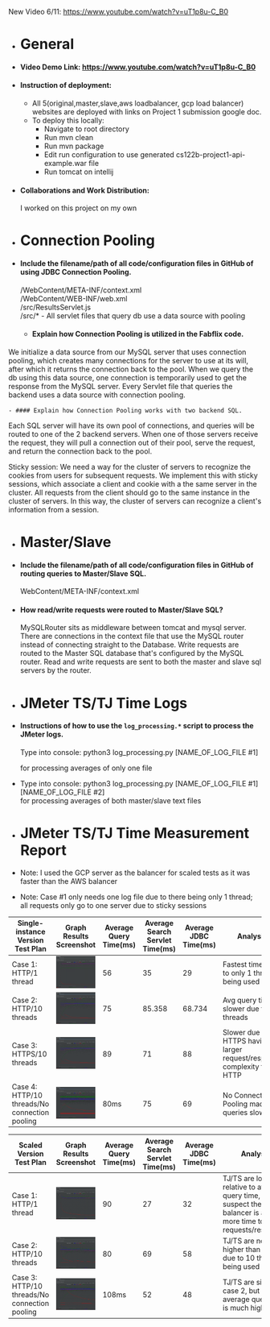 New Video 6/11: https://www.youtube.com/watch?v=uT1p8u-C_B0

- # General

  
 - #### Video Demo Link: https://www.youtube.com/watch?v=uT1p8u-C_B0

 - #### Instruction of deployment:
   - All 5(original,master,slave,aws loadbalancer, gcp load balancer) websites are deployed with links on Project 1 submission google doc.
   - To deploy this locally:  
     - Navigate to root directory
     - Run mvn clean
     - Run mvn package
     - Edit run configuration to use generated cs122b-project1-api-example.war file
     - Run tomcat on intellij

 - #### Collaborations and Work Distribution:
   I worked on this project on my own


- # Connection Pooling
 - #### Include the filename/path of all code/configuration files in GitHub of using JDBC Connection Pooling.
   /WebContent/META-INF/context.xml  
   /WebContent/WEB-INF/web.xml  
   /src/ResultsServlet.js  
   /src/* - All servlet files that query db use a data source with pooling


    - #### Explain how Connection Pooling is utilized in the Fabflix code.
  We initialize a data source from our MySQL server that uses connection pooling, which creates many connections for the server to use at its will, after which it returns the connection back to the pool. When we query the db using this data source, one connection is temporarily used to get the response from the MySQL server. Every Servlet file that queries the backend uses a data source with connection pooling.

    - #### Explain how Connection Pooling works with two backend SQL.
  Each SQL server will have its own pool of connections, and queries will be routed to one of the 2 backend servers.
  When one of those servers receive the request, they will pull a connection out of their pool, serve the request, and return the connection back to the pool.

   Sticky session: We need a way for the cluster of servers to recognize the cookies from users for subsequent requests.
   We implement this with sticky sessions, which associate a client and cookie with a the same server in the cluster. All requests
   from the client should go to the same instance in the cluster of servers. In this way, the cluster of servers can recognize a client's
   information from a session.


- # Master/Slave
 - #### Include the filename/path of all code/configuration files in GitHub of routing queries to Master/Slave SQL.
   WebContent/META-INF/context.xml
   

 - #### How read/write requests were routed to Master/Slave SQL?
   MySQLRouter sits as middleware between tomcat and mysql server. There are connections in the context file that use the MySQL router
   instead of connecting straight to the Database. Write requests are routed to the Master SQL database that's configured by the MySQL router.
   Read and write requests are sent to both the master and slave sql servers by the router.


- # JMeter TS/TJ Time Logs
- #### Instructions of how to use the `log_processing.*` script to process the JMeter logs.
  Type into console: python3 log_processing.py [NAME_OF_LOG_FILE #1]  

  for processing averages of only one file


-  Type into console: python3 log_processing.py [NAME_OF_LOG_FILE #1] [NAME_OF_LOG_FILE #2]  
  for processing averages of both master/slave text files


- # JMeter TS/TJ Time Measurement Report

- Note: I used the GCP server as the balancer for scaled tests as it was faster than the AWS balancer
- Note: Case #1 only needs one log file due to there being only 1 thread; all requests only go to one server due to sticky sessions


| **Single-instance Version Test Plan**          | **Graph Results Screenshot**     | **Average Query Time(ms)** | **Average Search Servlet Time(ms)** | **Average JDBC Time(ms)** | **Analysis**                                                              |
|------------------------------------------------|----------------------------------|----------------------------|-------------------------------------|---------------------------|---------------------------------------------------------------------------|
| Case 1: HTTP/1 thread                          | ![](img/SingleInstanceCase1.png) | 56                         | 35                                  | 29                        | Fastest time due to only 1 thread being used                              |
| Case 2: HTTP/10 threads                        | ![](img/SingleInstanceCase2.png) | 75                         | 85.358                              | 68.734                    | Avg query time is slower due to 10 threads                                |
| Case 3: HTTPS/10 threads                       | ![](img/SingleInstanceCase3.png) | 89                         | 71                                  | 88                        | Slower due to HTTPS having a larger request/response complexity than HTTP |
| Case 4: HTTP/10 threads/No connection pooling  | ![](img/SingleInstanceCase4.png) | 80ms                       | 75                                  | 69                        | No Connection Pooling made queries slower                                 |

| **Scaled Version Test Plan**                   | **Graph Results Screenshot**     | **Average Query Time(ms)** | **Average Search Servlet Time(ms)** | **Average JDBC Time(ms)** | **Analysis**                                                                                                           |
|------------------------------------------------|----------------------------------|----------------------------|-------------------------------------|---------------------------|------------------------------------------------------------------------------------------------------------------------|
| Case 1: HTTP/1 thread                          | ![](img/ScaledInstanceCase1.png) | 90                         | 27                                  | 32                        | TJ/TS are low relative to average query time, I suspect the load balancer is adding more time to the requests/responses |
| Case 2: HTTP/10 threads                        | ![](img/ScaledInstanceCase2.png) | 80                         | 69                                  | 58                        | TJ/TS are now higher than case 1, due to 10 threads being used                                                         |
| Case 3: HTTP/10 threads/No connection pooling  | ![](img/ScaledInstanceCase3.png) | 108ms                      | 52                                  | 48                        | TJ/TS are similar to case 2, but the average query time is much higher                                                 |
